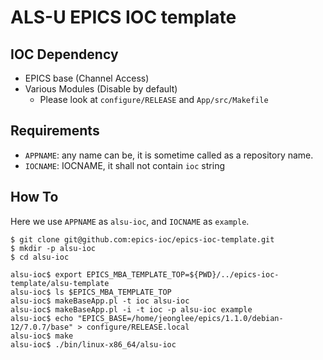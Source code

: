 # ALS-U EPICS IOC template

## IOC Dependency

* EPICS base (Channel Access)
* Various Modules (Disable by default)
	* Please look at `configure/RELEASE` and `App/src/Makefile`

## Requirements

* `APPNAME`: any name can be, it is sometime called as a repository name.
* `IOCNAME`: IOCNAME, it shall not contain `ioc` string

## How To

Here we use `APPNAME` as `alsu-ioc`, and `IOCNAME` as `example`.

```
$ git clone git@github.com:epics-ioc/epics-ioc-template.git
$ mkdir -p alsu-ioc
$ cd alsu-ioc

alsu-ioc$ export EPICS_MBA_TEMPLATE_TOP=${PWD}/../epics-ioc-template/alsu-template
alsu-ioc$ ls $EPICS_MBA_TEMPLATE_TOP
alsu-ioc$ makeBaseApp.pl -t ioc alsu-ioc
alsu-ioc$ makeBaseApp.pl -i -t ioc -p alsu-ioc example
alsu-ioc$ echo "EPICS_BASE=/home/jeonglee/epics/1.1.0/debian-12/7.0.7/base" > configure/RELEASE.local
alsu-ioc$ make
alsu-ioc$ ./bin/linux-x86_64/alsu-ioc 
```
